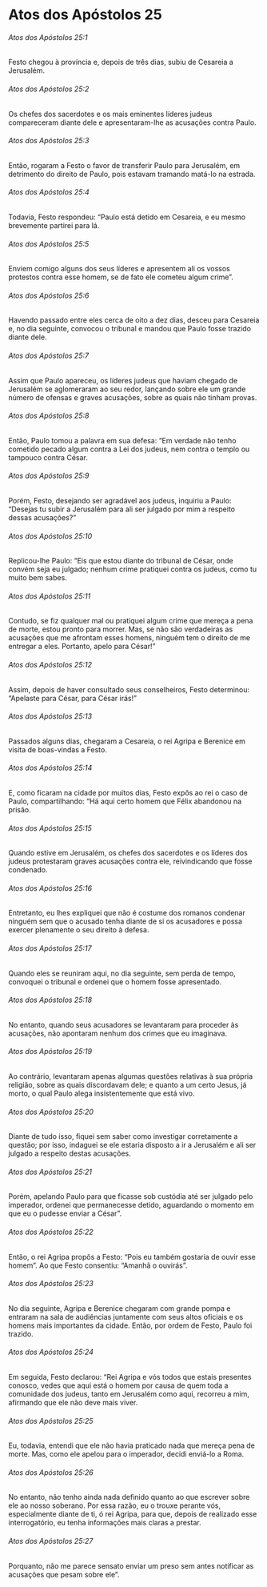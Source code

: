 # Atos dos Apóstolos 25

###### Atos dos Apóstolos 25:1

Festo chegou à província e, depois de três dias, subiu de Cesareia a Jerusalém.

###### Atos dos Apóstolos 25:2

Os chefes dos sacerdotes e os mais eminentes líderes judeus compareceram diante dele e apresentaram-lhe as acusações contra Paulo.

###### Atos dos Apóstolos 25:3

Então, rogaram a Festo o favor de transferir Paulo para Jerusalém, em detrimento do direito de Paulo, pois estavam tramando matá-lo na estrada.

###### Atos dos Apóstolos 25:4

Todavia, Festo respondeu: “Paulo está detido em Cesareia, e eu mesmo brevemente partirei para lá.

###### Atos dos Apóstolos 25:5

Enviem comigo alguns dos seus líderes e apresentem ali os vossos protestos contra esse homem, se de fato ele cometeu algum crime”.

###### Atos dos Apóstolos 25:6

Havendo passado entre eles cerca de oito a dez dias, desceu para Cesareia e, no dia seguinte, convocou o tribunal e mandou que Paulo fosse trazido diante dele.

###### Atos dos Apóstolos 25:7

Assim que Paulo apareceu, os líderes judeus que haviam chegado de Jerusalém se aglomeraram ao seu redor, lançando sobre ele um grande número de ofensas e graves acusações, sobre as quais não tinham provas.

###### Atos dos Apóstolos 25:8

Então, Paulo tomou a palavra em sua defesa: “Em verdade não tenho cometido pecado algum contra a Lei dos judeus, nem contra o templo ou tampouco contra César.

###### Atos dos Apóstolos 25:9

Porém, Festo, desejando ser agradável aos judeus, inquiriu a Paulo: “Desejas tu subir a Jerusalém para ali ser julgado por mim a respeito dessas acusações?”

###### Atos dos Apóstolos 25:10

Replicou-lhe Paulo: “Eis que estou diante do tribunal de César, onde convém seja eu julgado; nenhum crime pratiquei contra os judeus, como tu muito bem sabes.

###### Atos dos Apóstolos 25:11

Contudo, se fiz qualquer mal ou pratiquei algum crime que mereça a pena de morte, estou pronto para morrer. Mas, se não são verdadeiras as acusações que me afrontam esses homens, ninguém tem o direito de me entregar a eles. Portanto, apelo para César!”

###### Atos dos Apóstolos 25:12

Assim, depois de haver consultado seus conselheiros, Festo determinou: “Apelaste para César, para César irás!”

###### Atos dos Apóstolos 25:13

Passados alguns dias, chegaram a Cesareia, o rei Agripa e Berenice em visita de boas-vindas a Festo.

###### Atos dos Apóstolos 25:14

E, como ficaram na cidade por muitos dias, Festo expôs ao rei o caso de Paulo, compartilhando: “Há aqui certo homem que Félix abandonou na prisão.

###### Atos dos Apóstolos 25:15

Quando estive em Jerusalém, os chefes dos sacerdotes e os líderes dos judeus protestaram graves acusações contra ele, reivindicando que fosse condenado.

###### Atos dos Apóstolos 25:16

Entretanto, eu lhes expliquei que não é costume dos romanos condenar ninguém sem que o acusado tenha diante de si os acusadores e possa exercer plenamente o seu direito à defesa.

###### Atos dos Apóstolos 25:17

Quando eles se reuniram aqui, no dia seguinte, sem perda de tempo, convoquei o tribunal e ordenei que o homem fosse apresentado.

###### Atos dos Apóstolos 25:18

No entanto, quando seus acusadores se levantaram para proceder às acusações, não apontaram nenhum dos crimes que eu imaginava.

###### Atos dos Apóstolos 25:19

Ao contrário, levantaram apenas algumas questões relativas à sua própria religião, sobre as quais discordavam dele; e quanto a um certo Jesus, já morto, o qual Paulo alega insistentemente que está vivo.

###### Atos dos Apóstolos 25:20

Diante de tudo isso, fiquei sem saber como investigar corretamente a questão; por isso, indaguei se ele estaria disposto a ir a Jerusalém e ali ser julgado a respeito destas acusações.

###### Atos dos Apóstolos 25:21

Porém, apelando Paulo para que ficasse sob custódia até ser julgado pelo imperador, ordenei que permanecesse detido, aguardando o momento em que eu o pudesse enviar a César”.

###### Atos dos Apóstolos 25:22

Então, o rei Agripa propôs a Festo: “Pois eu também gostaria de ouvir esse homem”. Ao que Festo consentiu: “Amanhã o ouvirás”.

###### Atos dos Apóstolos 25:23

No dia seguinte, Agripa e Berenice chegaram com grande pompa e entraram na sala de audiências juntamente com seus altos oficiais e os homens mais importantes da cidade. Então, por ordem de Festo, Paulo foi trazido.

###### Atos dos Apóstolos 25:24

Em seguida, Festo declarou: “Rei Agripa e vós todos que estais presentes conosco, vedes que aqui está o homem por causa de quem toda a comunidade dos judeus, tanto em Jerusalém como aqui, recorreu a mim, afirmando que ele não deve mais viver.

###### Atos dos Apóstolos 25:25

Eu, todavia, entendi que ele não havia praticado nada que mereça pena de morte. Mas, como ele apelou para o imperador, decidi enviá-lo a Roma.

###### Atos dos Apóstolos 25:26

No entanto, não tenho ainda nada definido quanto ao que escrever sobre ele ao nosso soberano. Por essa razão, eu o trouxe perante vós, especialmente diante de ti, ó rei Agripa, para que, depois de realizado esse interrogatório, eu tenha informações mais claras a prestar.

###### Atos dos Apóstolos 25:27

Porquanto, não me parece sensato enviar um preso sem antes notificar as acusações que pesam sobre ele”.

